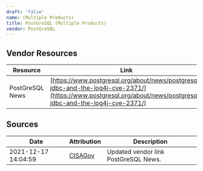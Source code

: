 ```yaml
---
draft: 'false'
name: (Multiple Products)
title: PostGreSQL (Multiple Products)
vendor: PostGreSQL
---
```


## Vendor Resources
| Resource | Link |
| --- | --- |
| PostGreSQL News | [https://www.postgresql.org/about/news/postgresql-jdbc-and-the-log4j-cve-2371/](https://www.postgresql.org/about/news/postgresql-jdbc-and-the-log4j-cve-2371/) |



## Sources
| Date | Attribution | Description |
| --- | --- | --- |
| 2021-12-17 14:04:59 | [CISAGov](https://raw.githubusercontent.com/cisagov/log4j-affected-db/develop/README.md) | Updated vendor link PostGreSQL News.  |
